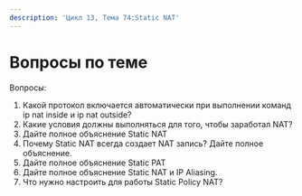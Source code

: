 ```yaml
---
description: 'Цикл 13, Тема 74:Static NAT'
---
```


# Вопросы по теме

Вопросы:

1. Какой протокол включается автоматически при выполнении команд ip nat inside и ip nat outside?
2. Какие условия должны выполняться для того, чтобы заработал NAT?
3. Дайте полное объяснение Static NAT
4. Почему Static NAT всегда создает NAT запись? Дайте полное объяснение.
5. Дайте полное объяснение Static PAT
6. Дайте полное объяснение Static NAT и IP Aliasing.
7. Что нужно настроить для работы Static Policy NAT?

